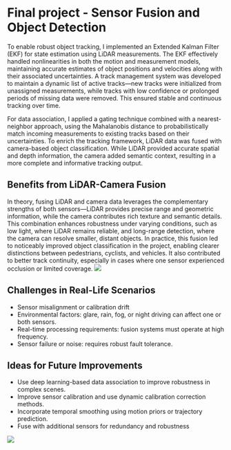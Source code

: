 # Final project - Sensor Fusion and Object Detection
To enable robust object tracking, I implemented an Extended Kalman Filter (EKF) for state estimation using LiDAR measurements. The EKF effectively handled nonlinearities in both the motion and measurement models, maintaining accurate estimates of object positions and velocities along with their associated uncertainties. A track management system was developed to maintain a dynamic list of active tracks—new tracks were initialized from unassigned measurements, while tracks with low confidence or prolonged periods of missing data were removed. This ensured stable and continuous tracking over time.

For data association, I applied a gating technique combined with a nearest-neighbor approach, using the Mahalanobis distance to probabilistically match incoming measurements to existing tracks based on their uncertainties. To enrich the tracking framework, LiDAR data was fused with camera-based object classification. While LiDAR provided accurate spatial and depth information, the camera added semantic context, resulting in a more complete and informative tracking output.

## Benefits from LiDAR-Camera Fusion

In theory, fusing LiDAR and camera data leverages the complementary strengths of both sensors—LiDAR provides precise range and geometric information, while the camera contributes rich texture and semantic details. This combination enhances robustness under varying conditions, such as low light, where LiDAR remains reliable, and long-range detection, where the camera can resolve smaller, distant objects. In practice, this fusion led to noticeably improved object classification in the project, enabling clearer distinctions between pedestrians, cyclists, and vehicles. It also contributed to better track continuity, especially in cases where one sensor experienced occlusion or limited coverage.
<img src="results/tracking1.PNG"/>
## Challenges in Real-Life Scenarios
- Sensor misalignment or calibration drift
- Environmental factors: glare, rain, fog, or night driving can affect one or both sensors.
- Real-time processing requirements: fusion systems must operate at high frequency.
- Sensor failure or noise: requires robust fault tolerance.

## Ideas for Future Improvements
- Use deep learning-based data association to improve robustness in complex scenes.
- Improve sensor calibration and use dynamic calibration correction methods.
- Incorporate temporal smoothing using motion priors or trajectory prediction.
- Fuse with additional sensors for redundancy and robustness

<img src="results/graph1.PNG"/>

